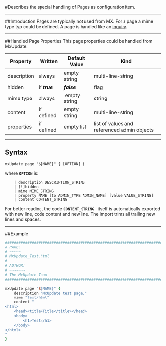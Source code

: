 <!--
 *
 *  This file is part of MxUpdate <http://www.mxupdate.org>.
 *
 *  MxUpdate is a deployment tool for a PLM platform to handle
 *  administration objects as single update files (configuration item).
 *
 *  Copyright (C) 2008-2016 The MxUpdate Team
 *
 *  The Manual of MxUpdate is licensed under a CC BY-NC-SA 4.0 license
 *  (Creative Commons Attribution-NonCommercial-ShareAlike 4.0 
 *  International 4.0 license).
 *
 *  You should have received a copy of the license along with this
 *  work. If not, see <http://creativecommons.org/licenses/by-nc-sa/4.0/>.
 *
-->

#Describes the special handling of Pages as configuration item.

----
##Introduction
Pages are typically not used from MX. For a page a mime type typ could be defined. A page is handled like an [inquiry](CI_UI_Inquiry.md).

----
##Handled Page Properties
This page properties could be handled from MxUpdate:

Property    | Written            | Default Value | Kind
------------|--------------------|---------------|----
description | always             | empty string  | multi-line-string
hidden      | if ***true***      | ***false***   | flag
mime type   | always             | empty string  | string
content     | if defined         | empty string  | multi-line-string
properties  | if defined         | empty list    | list of values and referenced admin objects

----
## Syntax
```
mxUpdate page "${NAME}" { [OPTION] }
```
where **`OPTION`** is:
```
    | description DESCRIPTION_STRING
    | [!]hidden
    | mime MIME_STRING
    | property NAME [to ADMIN_TYPE ADMIN_NAME] [value VALUE_STRING]
    | content CONTENT_STRING
```

For better reading, the code **`CONTENT_STRING `** itself is automatically exported with new line, code content and new line. The import trims all trailing new lines and spaces.

----
##Example
```tcl
################################################################################
# PAGE:
# ~~~~~
# MxUpdate_Test.html
#
# AUTHOR:
# ~~~~~~~
# The MxUpdate Team
################################################################################

mxUpdate page "${NAME}" {
    description "MxUpdate test page."
    mime "text/html"
    content "
<html>
    <head><title>Title</title></head>
    <body>
        <h1>Test</h1>
    </body>
</html>
"
}
```